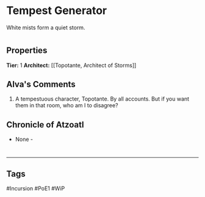 # Tempest Generator
White mists form a quiet storm.

#
## Properties
**Tier:** 1
**Architect:** [[Topotante, Architect of Storms]]
## Alva's Comments
1. A tempestuous character, Topotante. By all accounts. But if you want them in that room, who am I to disagree?
## Chronicle of Atzoatl
- None -

#
---
## Tags
#Incursion
#PoE1
#WiP
